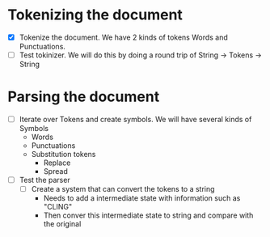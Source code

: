 # Tokenizing the document
+ [x] Tokenize the document. We have 2 kinds of tokens Words and Punctuations.
+ [ ] Test tokinizer. We will do this by doing a round trip of String -> Tokens -> String
# Parsing the document
+ [ ] Iterate over Tokens and create symbols. We will have several kinds of Symbols
    + Words
    + Punctuations
    + Substitution tokens
        + Replace
        + Spread
+ [ ] Test the parser
    + [ ] Create a system that can convert the tokens to a string
        + Needs to add a intermediate state with information such as "CLING"
        + Then conver this intermediate state to string and compare with the original
